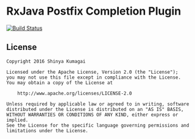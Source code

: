 # RxJava Postfix Completion Plugin
[![Build Status](https://travis-ci.org/droibit/rxjava-postfix-plugin.svg?branch=develop)](https://travis-ci.org/droibit/rxjava-postfix-plugin)

## License

    Copyright 2016 Shinya Kumagai

    Licensed under the Apache License, Version 2.0 (the "License");
    you may not use this file except in compliance with the License.
    You may obtain a copy of the License at

        http://www.apache.org/licenses/LICENSE-2.0

    Unless required by applicable law or agreed to in writing, software
    distributed under the License is distributed on an "AS IS" BASIS,
    WITHOUT WARRANTIES OR CONDITIONS OF ANY KIND, either express or implied.
    See the License for the specific language governing permissions and
    limitations under the License.
